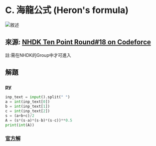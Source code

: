 # C. 海龍公式 (Heron's formula)

![敘述](https://i.imgur.com/htmMkSp.png)

## 來源: [NHDK Ten Point Round#18 on Codeforce](https://codeforces.com/group/H0qY3QmnOW/contest/376399/problem/C)

註:需在NHDK的Group中才可進入

## 解題

### [py](main.py)

```py
inp_text = input().split(" ")
a = int(inp_text[0])
b = int(inp_text[1])
c = int(inp_text[2])
s = (a+b+c)/2
A = (s*(s-a)*(s-b)*(s-c))**0.5
print(int(A))
```

### [官方解](https://youtu.be/tsBYXXV5Pgs?t=319)

